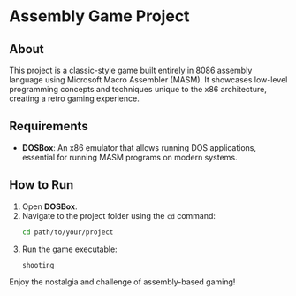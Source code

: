 
# Assembly Game Project

## About
This project is a classic-style game built entirely in 8086 assembly language using Microsoft Macro Assembler (MASM). It showcases low-level programming concepts and techniques unique to the x86 architecture, creating a retro gaming experience.

## Requirements
- **DOSBox**: An x86 emulator that allows running DOS applications, essential for running MASM programs on modern systems.

## How to Run
1. Open **DOSBox**.
2. Navigate to the project folder using the `cd` command:
   ```bash
   cd path/to/your/project
   ```
3. Run the game executable:
   ```bash
   shooting
   ```

Enjoy the nostalgia and challenge of assembly-based gaming!

